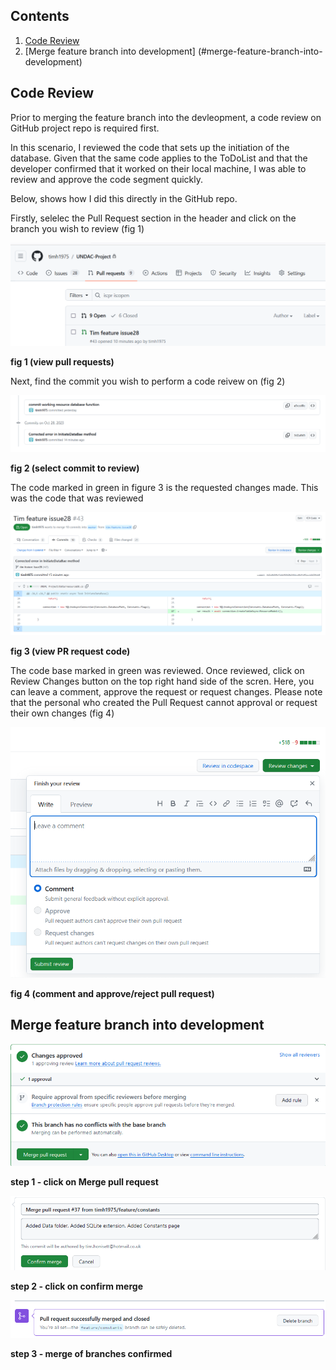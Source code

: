 ## Contents
1.  [Code Review](#code_review)
2.  [Merge feature branch into development] (#merge-feature-branch-into-development)


## Code Review

Prior to merging the feature branch into the devleopment, a code review on GitHub project repo is required first.

In this scenario, I reviewed the code that sets up the initiation of the database. Given that the same code applies to the ToDoList and that the developer confirmed that it worked on their local machine, I was able to review and approve the code segment quickly.

Below, shows how I did this directly in the GitHub repo.

Firstly, selelec the Pull Request section in the header and click on the branch you wish to review (fig 1)

![](images/git-see-pull-request.png "")

**fig 1 (view pull requests)**

Next, find the commit you wish to perform a code reivew on (fig 2)

![](images/git-select-code-to-review.png "")

**fig 2 (select commit to review)**

The code marked in green in figure 3 is the requested changes made. This was the code that was reviewed

![](images/git-review-code.png "")

**fig 3 (view PR request code)**

The code base marked in green was reviewed.  Once reviewed, click on Review Changes button on the top right hand side of the scren. Here, you can leave a comment, approve the request or request changes. Please note that the personal who created the Pull Request cannot approval or request their own changes (fig 4)

![](images/git-leave-review.png "")

**fig 4 (comment and approve/reject pull request)**

## Merge feature branch into development 

![](images/github-merge-request.png "")

**step 1 - click on Merge pull request**

![](images/github-confirm-merge.png "")

**step 2 - click on confirm merge**

![](images/github-merge-confirmed.png "")

**step 3 - merge of branches confirmed**

